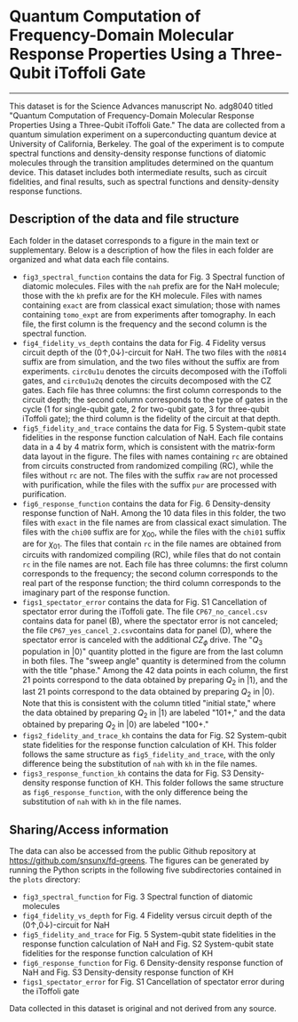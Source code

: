 # Quantum Computation of Frequency-Domain Molecular Response Properties Using a Three-Qubit iToffoli Gate
---

This dataset is for the Science Advances manuscript No. adg8040 titled "Quantum Computation of Frequency-Domain Molecular Response Properties Using a Three-Qubit iToffoli Gate." The data are collected from a quantum simulation experiment on a superconducting quantum device at University of California, Berkeley. The goal of the experiment is to compute spectral functions and density-density response functions of diatomic molecules through the transition amplitudes determined on the quantum device. This dataset includes both intermediate results, such as circuit fidelities, and final results, such as spectral functions and density-density response functions.

## Description of the data and file structure

Each folder in the dataset corresponds to a figure in the main text or supplementary. Below is a description of how the files in each folder are organized and what data each file contains.

- `fig3_spectral_function` contains the data for Fig. 3 Spectral function of diatomic molecules. Files with the `nah` prefix are for the NaH molecule; those with the `kh` prefix are for the KH molecule. Files with names containing `exact` are from classical exact simulation; those with names containing `tomo_expt` are from experiments after tomography. In each file, the first column is the frequency and the second column is the spectral function.
- `fig4_fidelity_vs_depth` contains the data for Fig. 4 Fidelity versus circuit depth of the $(0\uparrow, 0\downarrow)$-circuit for NaH. The two files with the `n0814` suffix are from simulation, and the two files without the suffix are from experiments. `circ0u1u` denotes the circuits decomposed with the iToffoli gates, and `circ0u1u2q` denotes the circuits decomposed with the CZ gates. Each file has three columns: the first column corresponds to the circuit depth; the second column corresponds to the type of gates in the cycle (1 for single-qubit gate, 2 for two-qubit gate, 3 for three-qubit iToffoli gate); the third column is the fidelity of the circuit at that depth.
- `fig5_fidelity_and_trace` contains the data for Fig. 5 System-qubit state fidelities in the response function calculation of NaH. Each file contains data in a 4 by 4 matrix form, which is consistent with the matrix-form data layout in the figure. The files with names containing `rc` are obtained from circuits constructed from randomized compiling (RC), while the files without `rc` are not. The files with the suffix `raw` are not processed with purification, while the files with the suffix `pur` are processed with purification.
- `fig6_response_function` contains the data for Fig. 6 Density-density response function of NaH. Among the 10 data  files in this folder, the two files with `exact` in the file names are from classical exact simulation. The files with the `chi00` suffix are for $\chi_{00}$, while the files with the `chi01` suffix are for $\chi_{01}$. The files that contain `rc` in the file names are obtained from circuits with randomized compiling (RC), while files that do not contain `rc` in the file names are not. Each file has three columns: the first column corresponds to the frequency; the second column corresponds to the real part of the response function; the third column corresponds to the imaginary part of the response function.
- `figs1_spectator_error` contains the data for Fig. S1 Cancellation of spectator error during the iToffoli gate. The file `CP67_no_cancel.csv` contains data for panel (B), where the spectator error is not canceled; the file `CP67_yes_cancel_2.csv`contains data for panel (D), where the spectator error is canceled with the additional $CZ_{\phi}$ drive. The "$Q_3$ population in $|0\rangle$" quantity plotted in the figure are from the last column in both files. The "sweep angle" quantity is determined from the column with the title "phase." Among the 42 data points in each column, the first 21 points correspond to the data obtained by preparing $Q_2$ in $|1\rangle$, and the last 21 points correspond to the data obtained by preparing $Q_2$ in $|0\rangle$. Note that this is consistent with the column titled "initial state," where the data obtained by preparing $Q_2$ in $|1\rangle$ are labeled "101+," and the data obtained by preparing $Q_2$ in $|0\rangle$ are labeled "100+."
- `figs2_fidelity_and_trace_kh` contains the data for Fig. S2 System-qubit state fidelities for the response function calculation of KH. This folder follows the same structure as `fig5_fidelity_and_trace`, with the only difference being the substitution of `nah` with `kh` in the file names.
- `figs3_response_function_kh` contains the data for Fig. S3 Density-density response function of KH. This folder follows the same structure as `fig6_response_function`, with the only difference being the substitution of `nah` with `kh` in the file names.


## Sharing/Access information

The data can also be accessed from the public Github repository at https://github.com/snsunx/fd-greens. The figures can be generated by running the Python scripts in the following five subdirectories contained in the `plots` directory:

- `fig3_spectral_function` for Fig. 3 Spectral function of diatomic molecules
- `fig4_fidelity_vs_depth` for Fig. 4 Fidelity versus circuit depth of the $(0\uparrow, 0\downarrow)$-circuit for NaH
- `fig5_fidelity_and_trace` for Fig. 5 System-qubit state fidelities in the response function calculation of NaH and Fig. S2 System-qubit state fidelities for the response function calculation of KH
- `fig6_response_function` for Fig. 6 Density-density response function of NaH and Fig. S3 Density-density response function of KH
- `figs1_spectator_error` for Fig. S1 Cancellation of spectator error during the iToffoli gate

Data collected in this dataset is original and not derived from any source.